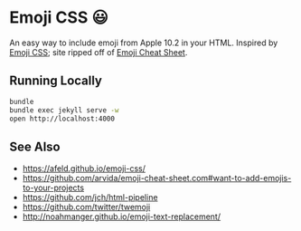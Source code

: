 # Emoji CSS :smiley:

An easy way to include emoji from Apple 10.2 in your HTML. Inspired by [Emoji CSS](https://afeld.github.io/emoji-css/); site ripped off of [Emoji Cheat Sheet](http://www.emoji-cheat-sheet.com/).

## Running Locally

```bash
bundle
bundle exec jekyll serve -w
open http://localhost:4000
```

## See Also

* https://afeld.github.io/emoji-css/
* https://github.com/arvida/emoji-cheat-sheet.com#want-to-add-emojis-to-your-projects
* https://github.com/jch/html-pipeline
* https://github.com/twitter/twemoji
* http://noahmanger.github.io/emoji-text-replacement/
